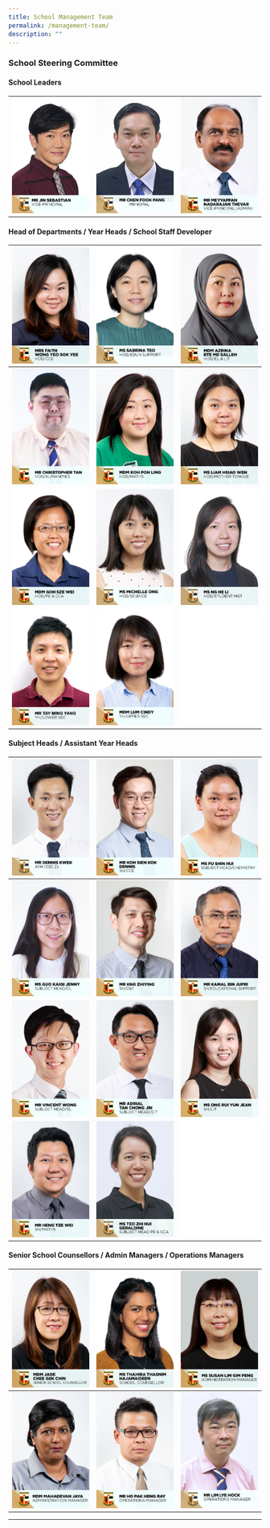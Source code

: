 ```yaml
---
title: School Management Team
permalink: /management-team/
description: ""
---
```

### School Steering Committee&nbsp;

#### School Leaders

<table>
  <tbody><tr><td><img src="/images/School%20Steering%20Committee/Jin%20Sebastian.jpg">
		</td><td><img src="/images/School%20Steering%20Committee/Chen%20Fook%20Pang.jpg">
		</td><td><img src="/images/School%20Steering%20Committee/Meyyappan%20Nadarajan%20Thevar.jpg"></td></tr>
</tbody></table>

#### Head of Departments /&nbsp;Year Heads / School Staff Developer

|![](/images/School%20Steering%20Committee/Faith%20Wong%20Yeo%20Sok%20Yee.jpg)|![](/images/School%20Steering%20Committee/Teo%20Wei%20Ping%20Sabrina.jpg)|![](/images/School%20Steering%20Committee/Azrina%20Md%20Salleh.jpg)|
| -------- | -------- | -------- |
|![](/images/School%20Steering%20Committee/Christopher%20Tan%20Swan%20Kiat.jpg)|![](/images/School%20Steering%20Committee/Koh%20Poh%20Ling.jpg)|![](/images/School%20Steering%20Committee/Liam%20Hsiao%20Wen.jpg)|
|![](/images/School%20Steering%20Committee/Goh%20Sze%20Wei.jpg)|![](/images/School%20Steering%20Committee/Michelle%20Ong.jpg)|![](/images/School%20Steering%20Committee/Ng%20He%20Li.jpg)|
|![](/images/School%20Steering%20Committee/Mr%20Tay%20Ming%20Yang.png)|![](/images/School%20Steering%20Committee/Lum%20Cindy.jpg)|![](/images/KP_blank.jpg)|

#### Subject Heads / Assistant Year Heads

|![](/images/School%20Steering%20Committee/Kwek%20Cher%20Wei%20Dennis.jpg)|![](/images/School%20Steering%20Committee/Koh%20Sien%20Kok%20Dennis.jpg)|![](/images/School%20Steering%20Committee/Fu%20Shin%20Hui.jpg)|
| -------- | -------- | -------- |
|![](/images/School%20Steering%20Committee/Guo%20Kaiqi%20Jenny.jpg)|![](/images/School%20Steering%20Committee/Kng%20Zhiying.jpg)|![](/images/School%20Steering%20Committee/Kamal%20Jupri.jpg)|
|![](/images/School%20Steering%20Committee/Vincent%20Wong.jpg)|![](/images/School%20Steering%20Committee/Adrial%20Tan%20Chong%20Jin.jpg)|![](/images/School%20Steering%20Committee/Ong%20Rui%20Yun%20Jean.jpg)|
|![](/images/School%20Steering%20Committee/Heng%20Tze%20Wei.jpg)|![](/images/School%20Steering%20Committee/Teo%20Zhi%20Hui%20Geraldine.jpg)|![](/images/KP_blank.jpg)|

#### Senior School Counsellors / Admin Managers / Operations Managers

|![](/images/School%20Steering%20Committee/jade%20chee%20gek%20chin.jpg)|![](/images/School%20Steering%20Committee/thahira%20thasnim%20hajamaideen.jpg)|![](/images/School%20Steering%20Committee/susan%20lim%20gim%20peng.jpg)|
| -------- | -------- | -------- |
|![](/images/School%20Steering%20Committee/mahadevan%20jaya.jpg)|![](/images/School%20Steering%20Committee/ho%20pak%20heng%20ray.jpg)|![](/images/School%20Steering%20Committee/lim%20lye%20hock.jpg)|

<hr>